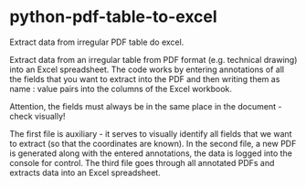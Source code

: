 # python-pdf-table-to-excel
Extract data from irregular PDF table do excel.

Extract data from an irregular table from PDF format (e.g. technical drawing) into an Excel spreadsheet. 
The code works by entering annotations of all the fields that you want to extract into the PDF and then writing them as name : value pairs into the columns of the Excel workbook.

Attention, the fields must always be in the same place in the document - check visually!

The first file is auxiliary - it serves to visually identify all fields that we want to extract (so that the coordinates are known).
In the second file, a new PDF is generated along with the entered annotations, the data is logged into the console for control.
The third file goes through all annotated PDFs and extracts data into an Excel spreadsheet.
